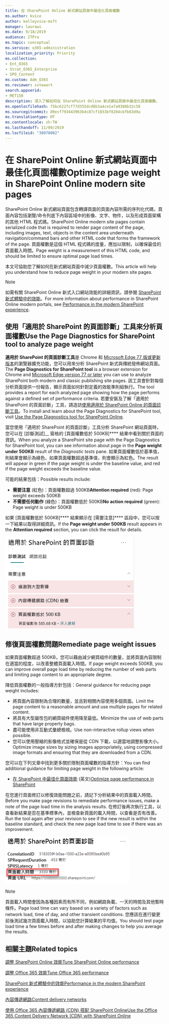 ```yaml
---
title: 在 SharePoint Online 新式網站頁面中最佳化頁面權數
ms.author: kvice
author: kelleyvice-msft
manager: laurawi
ms.date: 9/18/2019
audience: ITPro
ms.topic: conceptual
ms.service: o365-administration
localization_priority: Priority
ms.collection:
- Ent_O365
- Strat_O365_Enterprise
- SPO_Content
ms.custom: Adm_O365
ms.reviewer: sstewart
search.appverid:
- MET150
description: 深入了解如何在 SharePoint Online 新式網站頁面中最佳化頁面權數。
ms.openlocfilehash: 75bc6227cf77d355dcd6b3a4ce1afa9388b32c58
ms.sourcegitcommit: 89ecf793443963b4c87cf1033bf0284cbfb83d9a
ms.translationtype: HT
ms.contentlocale: zh-TW
ms.lasthandoff: 11/09/2019
ms.locfileid: "38078002"
---
```

# <a name="optimize-page-weight-in-sharepoint-online-modern-site-pages"></a><span data-ttu-id="bdc85-103">在 SharePoint Online 新式網站頁面中最佳化頁面權數</span><span class="sxs-lookup"><span data-stu-id="bdc85-103">Optimize page weight in SharePoint Online modern site pages</span></span>

<span data-ttu-id="bdc85-104">SharePoint Online 新式網站頁面包含轉譯頁面的頁面內容所需的序列化代碼，頁面內容包括瀏覽/命令列底下內容區域中的影像、文字、物件，以及形成頁面架構的其他 HTML 程式碼。</span><span class="sxs-lookup"><span data-stu-id="bdc85-104">SharePoint Online modern site pages contain serialized code that is required to render page content of the page, including images, text, objects in the content area underneath navigation/command bars and other HTML code that forms the framework of the page.</span></span> <span data-ttu-id="bdc85-105">頁面權數是這個 HTML 程式碼的度量，應加以限制，以確保最佳的頁面載入時間。</span><span class="sxs-lookup"><span data-stu-id="bdc85-105">Page weight is a measurement of this HTML code, and should be limited to ensure optimal page load times.</span></span>

<span data-ttu-id="bdc85-106">本文可協助您了解如何在新式網站頁面中減少頁面權數。</span><span class="sxs-lookup"><span data-stu-id="bdc85-106">This article will help you understand how to reduce page weight in your modern site pages.</span></span>

>[!NOTE]
><span data-ttu-id="bdc85-107">如需有關 SharePoint Online 新式入口網站效能的詳細資訊，請參閱 [SharePoint 新式體驗中的效能](https://docs.microsoft.com/sharepoint/modern-experience-performance)。</span><span class="sxs-lookup"><span data-stu-id="bdc85-107">For more information about performance in SharePoint Online modern portals, see [Performance in the modern SharePoint experience](https://docs.microsoft.com/sharepoint/modern-experience-performance).</span></span>

## <a name="use-the-page-diagnostics-for-sharepoint-tool-to-analyze-page-weight"></a><span data-ttu-id="bdc85-108">使用「適用於 SharePoint 的頁面診斷」工具來分析頁面權數</span><span class="sxs-lookup"><span data-stu-id="bdc85-108">Use the Page Diagnostics for SharePoint tool to analyze page weight</span></span>

<span data-ttu-id="bdc85-109">**適用於 SharePoint 的頁面診斷工具**是 Chrome 和 [Microsoft Edge 77 版或更新版本](https://www.microsoftedgeinsider.com/download?form=MI13E8&OCID=MI13E8)的瀏覽器擴充功能，您可以用來分析 SharePoint 新式與傳統發佈網站頁面。</span><span class="sxs-lookup"><span data-stu-id="bdc85-109">The **Page Diagnostics for SharePoint tool** is a browser extension for Chrome and [Microsoft Edge version 77 or later](https://www.microsoftedgeinsider.com/download?form=MI13E8&OCID=MI13E8) you can use to analyze SharePoint both modern and classic publishing site pages.</span></span> <span data-ttu-id="bdc85-110">該工具會針對每個分析頁面提供一份報告，顯示頁面如何針對定義的效能準則組執行。</span><span class="sxs-lookup"><span data-stu-id="bdc85-110">The tool provides a report for each analyzed page showing how the page performs against a defined set of performance criteria.</span></span> <span data-ttu-id="bdc85-111">若要安裝及了解「適用於 SharePoint 的頁面診斷」工具，請造訪[使用適用於 SharePoint Online 的頁面診斷工具](page-diagnostics-for-spo.md)。</span><span class="sxs-lookup"><span data-stu-id="bdc85-111">To install and learn about the Page Diagnostics for SharePoint tool, visit [Use the Page Diagnostics tool for SharePoint Online](page-diagnostics-for-spo.md).</span></span>

<span data-ttu-id="bdc85-112">當您使用「適用於 SharePoint 的頁面診斷」工具分析 SharePoint 網站頁面時，您可以在 [診斷測試]__ 窗格的 [頁面權數低於 500KB]\*\*\*\* 結果中看到關於頁面的資訊。</span><span class="sxs-lookup"><span data-stu-id="bdc85-112">When you analyze a SharePoint site page with the Page Diagnostics for SharePoint tool, you can see information about page in the **Page weight under 500KB** result of the _Diagnostic tests_ pane.</span></span> <span data-ttu-id="bdc85-113">如果頁面權數低於基準值，則結果會顯示為綠色，如果頁面權數超過基準值，則會顯示為紅色。</span><span class="sxs-lookup"><span data-stu-id="bdc85-113">The result will appear in green if the page weight is under the baseline value, and red if the page weight exceeds the baseline value.</span></span>

<span data-ttu-id="bdc85-114">可能的結果包括：</span><span class="sxs-lookup"><span data-stu-id="bdc85-114">Possible results include:</span></span>

- <span data-ttu-id="bdc85-115">**需要注意** (紅色)：頁面權數超過 500KB</span><span class="sxs-lookup"><span data-stu-id="bdc85-115">**Attention required** (red): Page weight exceeds 500KB</span></span>
- <span data-ttu-id="bdc85-116">**不需要任何動作** (綠色)：頁面權數低於 500KB</span><span class="sxs-lookup"><span data-stu-id="bdc85-116">**No action required** (green): Page weight is under 500KB</span></span>

<span data-ttu-id="bdc85-117">如果 [頁面權數低於 500KB]\*\*\*\* 結果顯示在 [需要注意]\*\*\*\* 區段中，您可以按一下結果以取得詳細資訊。</span><span class="sxs-lookup"><span data-stu-id="bdc85-117">If the **Page weight under 500KB** result appears in the **Attention required** section, you can click the result for details.</span></span>

![對 SharePoint 的要求結果](media/modern-portal-optimization/pagediag-page-weight.png)

## <a name="remediate-page-weight-issues"></a><span data-ttu-id="bdc85-119">修復頁面權數問題</span><span class="sxs-lookup"><span data-stu-id="bdc85-119">Remediate page weight issues</span></span>

<span data-ttu-id="bdc85-120">如果頁面權數超過 500KB，您可以藉由減少網頁組件的數量，並將頁面內容限制在適當的程度，以改善整體頁面載入時間。</span><span class="sxs-lookup"><span data-stu-id="bdc85-120">If page weight exceeds 500KB, you can improve overall page load time by reducing the number of web parts and limiting page content to an appropriate degree.</span></span>

<span data-ttu-id="bdc85-121">降低頁面權數的一般指導方針包括：</span><span class="sxs-lookup"><span data-stu-id="bdc85-121">General guidance for reducing page weight includes:</span></span>

- <span data-ttu-id="bdc85-122">將頁面內容限制為合理的數量，並且對相關內容使用多個頁面。</span><span class="sxs-lookup"><span data-stu-id="bdc85-122">Limit the page content to a reasonable amount and use multiple pages for related content.</span></span>
- <span data-ttu-id="bdc85-123">將具有大型屬性包的網頁組件使用降至最低。</span><span class="sxs-lookup"><span data-stu-id="bdc85-123">Minimize the use of web parts that have large property bags.</span></span>
- <span data-ttu-id="bdc85-124">盡可能使用非互動式彙總檢視。</span><span class="sxs-lookup"><span data-stu-id="bdc85-124">Use non-interactive rollup views when possible.</span></span>
- <span data-ttu-id="bdc85-125">您可以使用壓縮的影像格式並確保是從 CDN 下載，以適當地調整影像大小。</span><span class="sxs-lookup"><span data-stu-id="bdc85-125">Optimize image sizes by sizing images appropriately, using compressed image formats and ensuring that they are downloaded from a CDN.</span></span>

<span data-ttu-id="bdc85-126">您可以在下列文章中找到更多關於限制頁面權數的指導方針：</span><span class="sxs-lookup"><span data-stu-id="bdc85-126">You can find additional guidance for limiting page weight in the following article:</span></span>

- <span data-ttu-id="bdc85-127">[在 SharePoint 中最佳化頁面效能](https://docs.microsoft.com/sharepoint/dev/general-development/optimize-page-performance-in-sharepoint) (英文)</span><span class="sxs-lookup"><span data-stu-id="bdc85-127">[Optimize page performance in SharePoint](https://docs.microsoft.com/sharepoint/dev/general-development/optimize-page-performance-in-sharepoint)</span></span>

<span data-ttu-id="bdc85-128">在您進行頁面修訂以修復效能問題之前，請記下分析結果中的頁面載入時間。</span><span class="sxs-lookup"><span data-stu-id="bdc85-128">Before you make page revisions to remediate performance issues, make a note of the page load time in the analysis results.</span></span> <span data-ttu-id="bdc85-129">在修訂後再次執行工具，以查看新結果是否在基準標準內，並檢查新頁面的載入時間，以查看是否有改善。</span><span class="sxs-lookup"><span data-stu-id="bdc85-129">Run the tool again after your revision to see if the new result is within the baseline standard, and check the new page load time to see if there was an improvement.</span></span>

![頁面載入時間結果](media/modern-portal-optimization/pagediag-page-load-time.png)

>[!NOTE]
><span data-ttu-id="bdc85-131">頁面載入時間會因為各種因素而有所不同，例如網路負載、一天的時間及其他暫時條件。</span><span class="sxs-lookup"><span data-stu-id="bdc85-131">Page load time can vary based on a variety of factors such as network load, time of day, and other transient conditions.</span></span> <span data-ttu-id="bdc85-132">您應該在進行變更前後測試幾次頁面載入時間，以協助您計算結果的平均值。</span><span class="sxs-lookup"><span data-stu-id="bdc85-132">You should test page load time a few times before and after making changes to help you average the results.</span></span>

## <a name="related-topics"></a><span data-ttu-id="bdc85-133">相關主題</span><span class="sxs-lookup"><span data-stu-id="bdc85-133">Related topics</span></span>

[<span data-ttu-id="bdc85-134">調整 SharePoint Online 效能</span><span class="sxs-lookup"><span data-stu-id="bdc85-134">Tune SharePoint Online performance</span></span>](tune-sharepoint-online-performance.md)

[<span data-ttu-id="bdc85-135">調整 Office 365 效能</span><span class="sxs-lookup"><span data-stu-id="bdc85-135">Tune Office 365 performance</span></span>](tune-office-365-performance.md)

[<span data-ttu-id="bdc85-136">SharePoint 新式體驗中的效能</span><span class="sxs-lookup"><span data-stu-id="bdc85-136">Performance in the modern SharePoint experience</span></span>](https://docs.microsoft.com/sharepoint/modern-experience-performance.md)

[<span data-ttu-id="bdc85-137">內容傳遞網路</span><span class="sxs-lookup"><span data-stu-id="bdc85-137">Content delivery networks</span></span>](content-delivery-networks.md)

[<span data-ttu-id="bdc85-138">使用 Office 365 內容傳遞網路 (CDN) 搭配 SharePoint Online</span><span class="sxs-lookup"><span data-stu-id="bdc85-138">Use the Office 365 Content Delivery Network (CDN) with SharePoint Online</span></span>](use-office-365-cdn-with-spo.md)

